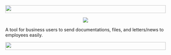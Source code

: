 <img src="https://github.com/Lin8x/artem-mail/blob/master/artem-mail/topbar.jpg" width="100%" height="25">

<p align="center">
<img src="https://github.com/Lin8x/artem-mail/blob/master/artem-mail/artemlogo.png">
</p>

A tool for business users to send documentations, files, and letters/news to employees easily.

<img src="https://github.com/Lin8x/artem-mail/blob/master/artem-mail/topbar.jpg" width="100%" height="25">
